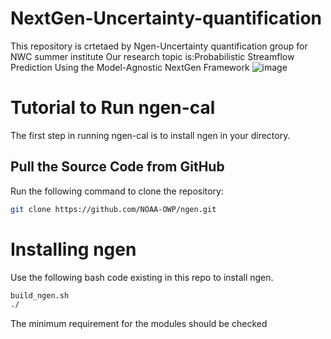 # NextGen-Uncertainty-quantification
This repository is crtetaed by Ngen-Uncertainty quantification group for NWC summer institute
Our research topic is:Probabilistic Streamflow Prediction Using the Model-Agnostic NextGen Framework
![image](https://github.com/Rezamorovati/NextGen-Uncertainty-quantification/assets/123911532/2c3ceb8d-e450-4368-b5af-cc466be91b19)

# Tutorial to Run ngen-cal

The first step in running ngen-cal is to install ngen in your directory.

## Pull the Source Code from GitHub

Run the following command to clone the repository:

```sh
git clone https://github.com/NOAA-OWP/ngen.git
```
# Installing ngen
Use the following bash code existing in this repo to install ngen. 
```sh
build_ngen.sh
./
```


The minimum requirement for the modules should be checked  





